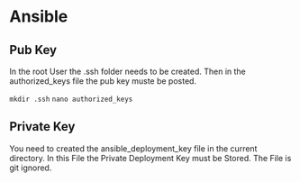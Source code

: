 # Ansible

## Pub Key

In the root User the .ssh folder needs to be created.
Then in the authorized_keys file the pub key muste be posted.

`mkdir .ssh`
`nano authorized_keys`

## Private Key

You need to created the ansible_deployment_key file in the current directory.
In this File the Private Deployment Key must be Stored.
The File is git ignored.
